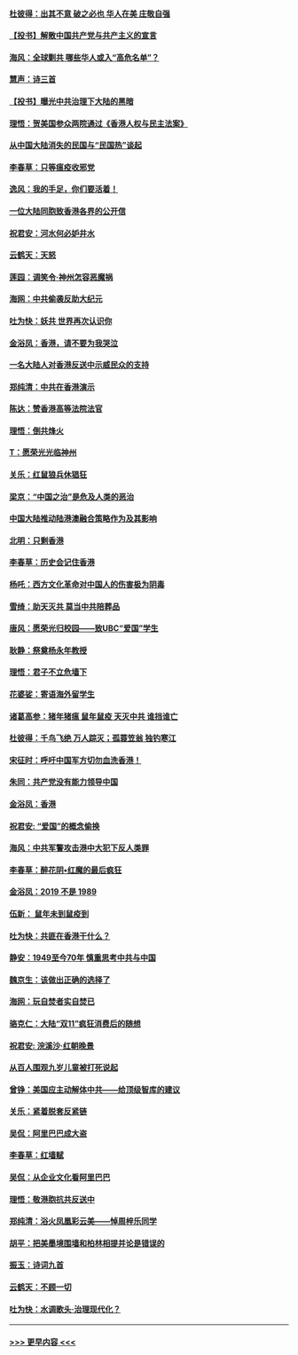 #### [杜彼得：出其不意 破之必也 华人在美 庄敬自强](../pages/nsc993/n11679554.md?t=11260823) 
#### [【投书】解散中国共产党与共产主义的宣言](../pages/nsc993/n11679177.md?t=11260823) 
#### [海风：全球剿共 哪些华人或入“高危名单”？](../pages/nsc993/n11678617.md?t=11260823) 
#### [慧声：诗三首](../pages/nsc993/n11678848.md?t=11260823) 
#### [【投书】曝光中共治理下大陆的黑暗](../pages/nsc993/n11678674.md?t=11260823) 
#### [理悟：贺美国参众两院通过《香港人权与民主法案》](../pages/nsc993/n11678104.md?t=11260823) 
#### [从中国大陆消失的民国与“民国热”谈起](../pages/nsc993/n11678075.md?t=11260823) 
#### [李春草：只等瘟疫收邪党](../pages/nsc993/n11677308.md?t=11260823) 
#### [逸风：我的手足，你们要活着！](../pages/nsc993/n11676352.md?t=11260823) 
#### [一位大陆同胞致香港各界的公开信](../pages/nsc993/n11675761.md?t=11260823) 
#### [祝君安：河水何必妒井水](../pages/nsc993/n11675746.md?t=11260823) 
#### [云鹤天：天怒](../pages/nsc993/n11675718.md?t=11260823) 
#### [莲园：调笑令‧神州怎容恶魔祸](../pages/nsc993/n11675648.md?t=11260823) 
#### [海网：中共偷袭反助大纪元](../pages/nsc993/n11673515.md?t=11260823) 
#### [吐为快：妖共 世界再次认识你](../pages/nsc993/n11673506.md?t=11260823) 
#### [金浴凤：香港，请不要为我哭泣](../pages/nsc993/n11673248.md?t=11260823) 
#### [一名大陆人对香港反送中示威民众的支持](../pages/nsc993/n11672615.md?t=11260823) 
#### [郑纯清：中共在香港演示](../pages/nsc993/n11670539.md?t=11260823) 
#### [陈达：赞香港高等法院法官](../pages/nsc993/n11669542.md?t=11260823) 
#### [理悟：倒共烽火](../pages/nsc993/n11668844.md?t=11260823) 
#### [T：愿荣光光临神州](../pages/nsc993/n11668421.md?t=11260823) 
#### [关乐：红鼠狼兵休猖狂](../pages/nsc993/n11668378.md?t=11260823) 
#### [梁京：“中国之治”是危及人类的恶治](../pages/nsc993/n11668328.md?t=11260823) 
#### [中国大陆推动陆港澳融合策略作为及其影响](../pages/nsc993/n11668157.md?t=11260823) 
#### [北明：只剩香港](../pages/nsc993/n11668002.md?t=11260823) 
#### [李春草：历史会记住香港](../pages/nsc993/n11667927.md?t=11260823) 
#### [杨吒：西方文化革命对中国人的伤害极为阴毒](../pages/nsc993/n11664521.md?t=11260823) 
#### [雪绮：助天灭共 莫当中共陪葬品](../pages/nsc993/n11662650.md?t=11260823) 
#### [唐风：愿荣光归校园——致UBC“爱国”学生](../pages/nsc993/n11662194.md?t=11260823) 
#### [耿静：祭奠杨永年教授](../pages/nsc993/n11662514.md?t=11260823) 
#### [理悟：君子不立危墙下](../pages/nsc993/n11662172.md?t=11260823) 
#### [花婆娑：寄语海外留学生](../pages/nsc993/n11662121.md?t=11260823) 
#### [诸葛高参：猪年猪瘟 鼠年鼠疫 天灭中共 谁挡谁亡](../pages/nsc993/n11661980.md?t=11260823) 
#### [杜彼得：千鸟飞绝 万人踪灭；孤蓑笠翁 独钓寒江](../pages/nsc993/n11661170.md?t=11260823) 
#### [宋征时：呼吁中国军方切勿血洗香港！](../pages/nsc993/n11415318.md?t=11260823) 
#### [朱同：共产党没有能力领导中国](../pages/nsc993/n11660421.md?t=11260823) 
#### [金浴凤：香港](../pages/nsc993/n11660419.md?t=11260823) 
#### [祝君安: “爱国”的概念偷换](../pages/nsc993/n11659706.md?t=11260823) 
#### [海风：中共军警攻击港中大犯下反人类罪](../pages/nsc993/n11659632.md?t=11260823) 
#### [李春草：醉花阴•红魔的最后疯狂](../pages/nsc993/n11659287.md?t=11260823) 
#### [金浴凤：2019 不是 1989](../pages/nsc993/n11657663.md?t=11260823) 
#### [伍新： 鼠年未到鼠疫到](../pages/nsc993/n11655098.md?t=11260823) 
#### [吐为快：共匪在香港干什么？](../pages/nsc993/n11654891.md?t=11260823) 
#### [静安：1949至今70年 慎重思考中共与中国](../pages/nsc993/n11651244.md?t=11260823) 
#### [魏京生：该做出正确的选择了](../pages/nsc993/n11653084.md?t=11260823) 
#### [海网：玩自焚者实自焚已](../pages/nsc993/n11652423.md?t=11260823) 
#### [骆克仁：大陆“双11”疯狂消费后的随想](../pages/nsc993/n11652305.md?t=11260823) 
#### [祝君安: 浣溪沙·红朝晚景](../pages/nsc993/n11652258.md?t=11260823) 
#### [从百人围观九岁儿童被打死说起](../pages/nsc993/n11651030.md?t=11260823) 
#### [曾铮：美国应主动解体中共——给顶级智库的建议](../pages/nsc993/n11649888.md?t=11260823) 
#### [关乐：紧着脱套反紧链](../pages/nsc993/n11649069.md?t=11260823) 
#### [吴侃：阿里巴巴成大盗](../pages/nsc993/n11645523.md?t=11260823) 
#### [李春草：红墙赋](../pages/nsc993/n11646389.md?t=11260823) 
#### [吴侃：从企业文化看阿里巴巴](../pages/nsc993/n11645476.md?t=11260823) 
#### [理悟：敬港胞抗共反送中](../pages/nsc993/n11645466.md?t=11260823) 
#### [郑纯清：浴火凤凰彩云美——悼周梓乐同学](../pages/nsc993/n11645155.md?t=11260823) 
#### [胡平：把美墨境围墙和柏林相提并论是错误的](../pages/nsc993/n11645134.md?t=11260823) 
#### [振玉：诗词九首](../pages/nsc993/n11644081.md?t=11260823) 
#### [云鹤天：不顾一切](../pages/nsc993/n11643508.md?t=11260823) 
#### [吐为快：水调歌头·治理现代化？](../pages/nsc993/n11643485.md?t=11260823) 

----
#### [ >>> 更早内容 <<< ](../indexes/nsc993-earlier.md)
